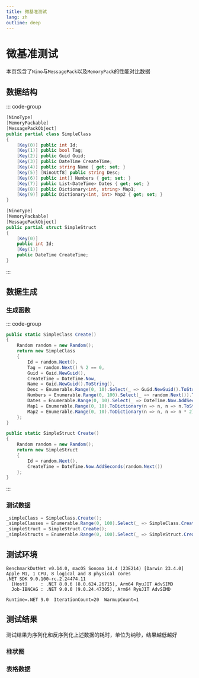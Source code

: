 ```yaml
---
title: 微基准测试
lang: zh
outline: deep
---
```


# 微基准测试

本页包含了`Nino`与`MessagePack`以及`MemoryPack`的性能对比数据

## 数据结构

::: code-group
```csharp [Simple Class]
[NinoType]
[MemoryPackable]
[MessagePackObject]
public partial class SimpleClass
{
    [Key(0)] public int Id;
    [Key(1)] public bool Tag;
    [Key(2)] public Guid Guid;
    [Key(3)] public DateTime CreateTime;
    [Key(4)] public string Name { get; set; }
    [Key(5)] [NinoUtf8] public string Desc;
    [Key(6)] public int[] Numbers { get; set; }
    [Key(7)] public List<DateTime> Dates { get; set; }
    [Key(8)] public Dictionary<int, string> Map1;
    [Key(9)] public Dictionary<int, int> Map2 { get; set; }
}
```

```csharp [Simple Struct]
[NinoType]
[MemoryPackable]
[MessagePackObject]
public partial struct SimpleStruct
{
    [Key(0)]
    public int Id;
    [Key(1)]
    public DateTime CreateTime;
}
```

:::
## 数据生成

### 生成函数
::: code-group
```csharp [Simple Class]
public static SimpleClass Create()
{
    Random random = new Random();
    return new SimpleClass
    {
        Id = random.Next(),
        Tag = random.Next() % 2 == 0,
        Guid = Guid.NewGuid(),
        CreateTime = DateTime.Now,
        Name = Guid.NewGuid().ToString(),
        Desc = Enumerable.Range(0, 10).Select(_ => Guid.NewGuid().ToString()).Aggregate((a, b) => a + b),
        Numbers = Enumerable.Range(0, 100).Select(_ => random.Next()).ToArray(),
        Dates = Enumerable.Range(0, 10).Select(_ => DateTime.Now.AddSeconds(random.Next())).ToList(),
        Map1 = Enumerable.Range(0, 10).ToDictionary(n => n, n => n.ToString()),
        Map2 = Enumerable.Range(0, 10).ToDictionary(n => n, n => n * 2)
    };
}
```

```csharp [Simple Struct]
public static SimpleStruct Create()
{
    Random random = new Random();
    return new SimpleStruct
    {
        Id = random.Next(),
        CreateTime = DateTime.Now.AddSeconds(random.Next())
    };
}
```
:::

### 测试数据

```csharp
_simpleClass = SimpleClass.Create();
_simpleClasses = Enumerable.Range(0, 100).Select(_ => SimpleClass.Create()).ToArray();
_simpleStruct = SimpleStruct.Create();
_simpleStructs = Enumerable.Range(0, 100).Select(_ => SimpleStruct.Create()).ToArray();
```


## 测试环境
```
BenchmarkDotNet v0.14.0, macOS Sonoma 14.4 (23E214) [Darwin 23.4.0]
Apple M1, 1 CPU, 8 logical and 8 physical cores
.NET SDK 9.0.100-rc.2.24474.11
  [Host]     : .NET 8.0.6 (8.0.624.26715), Arm64 RyuJIT AdvSIMD
  Job-IBNCAG : .NET 9.0.0 (9.0.24.47305), Arm64 RyuJIT AdvSIMD

Runtime=.NET 9.0  IterationCount=20  WarmupCount=1 
```

## 测试结果

测试结果为序列化和反序列化上述数据的耗时，单位为纳秒，结果越低越好

### 柱状图

<script setup>
import { getBench, getDataset } from '/js/bench.js';
import { onMounted } from 'vue';
import Chart from 'chart.js/auto'

onMounted(() => {
  const table = document.getElementById("bench");
  const bench = getBench(table);
  const options = {
    responsive: true,
  };

  new Chart(
    document.getElementById('simple_class'),
    {
      type: 'bar',
      data: {
        labels: [
                  'SimpleClass 序列化', 'SimpleClass 反序列化'
                ],
        datasets: getDataset(bench, 1, 0)
      },
      options: options
    }
  );

  new Chart(
    document.getElementById('simple_struct'),
    {
      type: 'bar',
      data: {
        labels: [
                  'SimpleStruct 序列化', 'SimpleStruct 反序列化'
                ],
        datasets: getDataset(bench, 5, 4)
      },
      options: options
    }
  );

  new Chart(
    document.getElementById('simple_classes'),
    {
      type: 'bar',
      data: {
        labels: [
                  'SimpleClasses 序列化', 'SimpleClasses 反序列化'
                ],
        datasets: getDataset(bench, 3, 2)
      },
      options: options
    }
  );

  new Chart(
    document.getElementById('simple_structs'),
    {
      type: 'bar',
      data: {
        labels: [
                  'SimpleStructs 序列化', 'SimpleStructs 反序列化'
                ],
        datasets: getDataset(bench, 7, 6)
      },
      options: options
    }
  );
});

</script>

<canvas id="simple_class"></canvas>
<canvas id="simple_struct"></canvas>
<canvas id="simple_classes"></canvas>
<canvas id="simple_structs"></canvas>


### 表格数据
<div class="container" id="bench" style="overflow-y: auto;">
<!--@include: @/perf/bench.md-->
</div>

<style>
.container {
    -ms-overflow-style: none;  /* Internet Explorer 10+ */
    scrollbar-width: none;  /* Firefox */
}
.container::-webkit-scrollbar { 
    display: none;  /* Safari and Chrome */
}
</style>